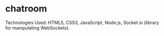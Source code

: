 # chatroom

Technologies Used: HTML5, CSS3, JavaScript, Node.js, Socket.io (library for manipulating WebSockets).

